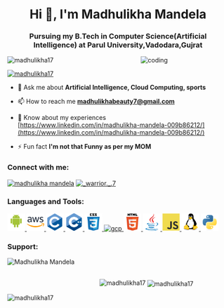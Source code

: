 <h1 align="center">Hi 👋, I'm Madhulikha Mandela</h1>
<h3 align="center">Pursuing my B.Tech in Computer Science(Artificial Intelligence) at Parul University,Vadodara,Gujrat</h3>

<img align="right" alt="coding" width="200" src="https://camo.githubusercontent.com/691cdc5f9c4dc0e88650b97d480af9237d9422963bd1184f95e00087d3aa8bbd/68747470733a2f2f692e696d6775722e636f6d2f72486c456444712e676966">

<p align="left"> <img src="https://komarev.com/ghpvc/?username=madhulikha17&label=Profile%20views&color=0e75b6&style=flat" alt="madhulikha17" /> </p>

<p align="left"> <a href="https://github.com/ryo-ma/github-profile-trophy"><img src="https://github-profile-trophy.vercel.app/?username=madhulikha17" alt="madhulikha17" /></a> </p>

- 💬 Ask me about **Artificial Intelligence, Cloud Computing, sports**

- 📫 How to reach me **madhulikhabeauty7@gmail.com**

- 📄 Know about my experiences [https://www.linkedin.com/in/madhulikha-mandela-009b86212/](https://www.linkedin.com/in/madhulikha-mandela-009b86212/)

- ⚡ Fun fact **I'm not that Funny as per my MOM**

<h3 align="left">Connect with me:</h3>
<p align="left">
<a href="https://linkedin.com/in/madhulikha mandela" target="blank"><img align="center" src="https://raw.githubusercontent.com/rahuldkjain/github-profile-readme-generator/master/src/images/icons/Social/linked-in-alt.svg" alt="madhulikha mandela" height="30" width="40" /></a>
<a href="https://instagram.com/_warrior._.7" target="blank"><img align="center" src="https://raw.githubusercontent.com/rahuldkjain/github-profile-readme-generator/master/src/images/icons/Social/instagram.svg" alt="_warrior._.7" height="30" width="40" /></a>
</p>

<h3 align="left">Languages and Tools:</h3>
<p align="left"> <a href="https://developer.android.com" target="_blank" rel="noreferrer"> <img src="https://raw.githubusercontent.com/devicons/devicon/master/icons/android/android-original-wordmark.svg" alt="android" width="40" height="40"/> </a> <a href="https://aws.amazon.com" target="_blank" rel="noreferrer"> <img src="https://raw.githubusercontent.com/devicons/devicon/master/icons/amazonwebservices/amazonwebservices-original-wordmark.svg" alt="aws" width="40" height="40"/> </a> <a href="https://www.cprogramming.com/" target="_blank" rel="noreferrer"> <img src="https://raw.githubusercontent.com/devicons/devicon/master/icons/c/c-original.svg" alt="c" width="40" height="40"/> </a> <a href="https://www.w3schools.com/cpp/" target="_blank" rel="noreferrer"> <img src="https://raw.githubusercontent.com/devicons/devicon/master/icons/cplusplus/cplusplus-original.svg" alt="cplusplus" width="40" height="40"/> </a> <a href="https://www.w3schools.com/css/" target="_blank" rel="noreferrer"> <img src="https://raw.githubusercontent.com/devicons/devicon/master/icons/css3/css3-original-wordmark.svg" alt="css3" width="40" height="40"/> </a> <a href="https://cloud.google.com" target="_blank" rel="noreferrer"> <img src="https://www.vectorlogo.zone/logos/google_cloud/google_cloud-icon.svg" alt="gcp" width="40" height="40"/> </a> <a href="https://www.w3.org/html/" target="_blank" rel="noreferrer"> <img src="https://raw.githubusercontent.com/devicons/devicon/master/icons/html5/html5-original-wordmark.svg" alt="html5" width="40" height="40"/> </a> <a href="https://www.java.com" target="_blank" rel="noreferrer"> <img src="https://raw.githubusercontent.com/devicons/devicon/master/icons/java/java-original.svg" alt="java" width="40" height="40"/> </a> <a href="https://developer.mozilla.org/en-US/docs/Web/JavaScript" target="_blank" rel="noreferrer"> <img src="https://raw.githubusercontent.com/devicons/devicon/master/icons/javascript/javascript-original.svg" alt="javascript" width="40" height="40"/> </a> <a href="https://www.linux.org/" target="_blank" rel="noreferrer"> <img src="https://raw.githubusercontent.com/devicons/devicon/master/icons/linux/linux-original.svg" alt="linux" width="40" height="40"/> </a> <a href="https://www.python.org" target="_blank" rel="noreferrer"> <img src="https://raw.githubusercontent.com/devicons/devicon/master/icons/python/python-original.svg" alt="python" width="40" height="40"/> </a> </p>

<h3 align="left">Support:</h3>
<p><a href="https://www.buymeacoffee.com/Madhulikha Mandela"> <img align="left" src="https://cdn.buymeacoffee.com/buttons/v2/default-yellow.png" height="50" width="210" alt="Madhulikha Mandela" /></a></p><br><br>


<p><img align="left" src="https://github-readme-stats.vercel.app/api/top-langs?username=madhulikha17&show_icons=true&locale=en&layout=compact" alt="madhulikha17" /></p>

<p>&nbsp;<img align="center" src="https://github-readme-stats.vercel.app/api?username=madhulikha17&show_icons=true&locale=en" alt="madhulikha17" /></p>

<p><img align="center" src="https://github-readme-streak-stats.herokuapp.com/?user=madhulikha17&" alt="madhulikha17" /></p>
